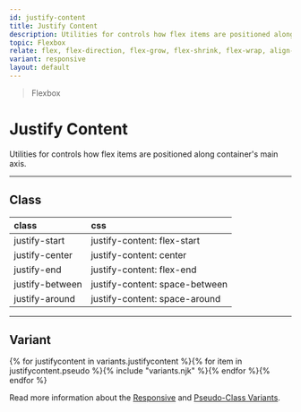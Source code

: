```yaml
---
id: justify-content
title: Justify Content
description: Utilities for controls how flex items are positioned along container's main axis.
topic: Flexbox
relate: flex, flex-direction, flex-grow, flex-shrink, flex-wrap, align-content, align-items, align-self
variant: responsive
layout: default
---
```


> Flexbox

# Justify Content

Utilities for controls how flex items are positioned along container's main axis.

---

## Class

| <span class="px-3 py-1 text-white (dark)text-charcoal-100 bg-gray-700 (dark)bg-gray-600 rounded-full">class</span> | <span class="px-3 py-1 text-white (dark)text-charcoal-100 bg-gray-700 (dark)bg-gray-600 rounded-full">css</span> |
|:--|:--|
| justify-start | justify-content: flex-start |
| justify-center | justify-content: center |
| justify-end | justify-content: flex-end |
| justify-between | justify-content: space-between |
| justify-around | justify-content: space-around |

---

## Variant

<y class="flex flex-gap-2 flex-wrap justify-start items-center">{% for justifycontent in variants.justifycontent %}{% for item in justifycontent.pseudo %}{% include "variants.njk" %}{% endfor %}{% endfor %}</y>

Read more information about the [Responsive](/responsive) and [Pseudo-Class Variants](/pseudo-class-variants/).

